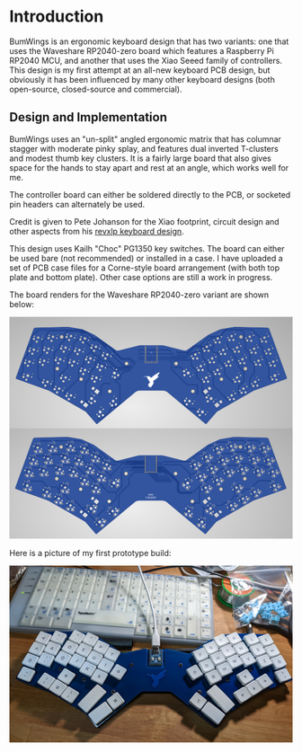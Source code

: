 # Introduction
BumWings is an ergonomic keyboard design that has two variants:  one that uses the Waveshare RP2040-zero board which features a Raspberry Pi RP2040 MCU, and another that uses the Xiao Seeed family of controllers.   This design is my first attempt at an all-new keyboard PCB design, but obviously it has been influenced by many other keyboard designs (both open-source, closed-source and commercial).

## Design and Implementation

BumWings uses an "un-split" angled ergonomic matrix that has columnar stagger with moderate pinky splay, and features dual inverted T-clusters and modest thumb key clusters.  It is a fairly large board that also gives space for the hands to stay apart and rest at an angle, which works well for me.

The controller board can either be soldered directly to the PCB, or socketed pin headers can alternately be used.

Credit is given to Pete Johanson for the Xiao footprint, circuit design and other aspects from his [revxlp keyboard design](https://gitlab.com/lpgalaxy/revxlp).

This design uses Kailh "Choc" PG1350 key switches.  The board can either be used bare (not recommended) or installed in a case.  I have uploaded a set of PCB case files for a Corne-style board arrangement (with both top plate and bottom plate).  Other case options are still a work in progress.

The board renders for the Waveshare RP2040-zero variant are shown below:

![](doc/bumwings_v001_board_render.jpg)

Here is a picture of my first prototype build:

![](doc/bumwings_v001_prototype_first_build.jpg)

